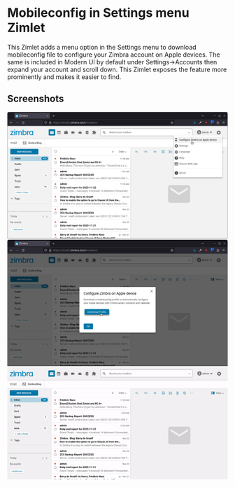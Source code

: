 # Mobileconfig in Settings menu Zimlet

This Zimlet adds a menu option in the Settings menu to download mobileconfig file to configure your Zimbra account on Apple devices. The same is included in Modern UI by default under Settings->Accounts then expand your account and scroll down. This Zimlet exposes the feature more prominently and makes it easier to find.

## Screenshots

![](screenshots/zimbra-zimlet-mobileconfig-settings-menu-menu.png)
![](screenshots/zimbra-zimlet-mobileconfig-settings-menu-dialog.png)
![](screenshots/zimbra-zimlet-mobileconfig-settings-menu.gif)
